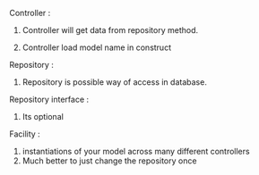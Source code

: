 Controller :

1. Controller will get data from repository method.

2. Controller load model name in construct 


Repository :

1. Repository is possible way of access in database.


Repository interface :

1. Its optional



Facility :

1. instantiations of your model across many different controllers
2. Much better to just change the repository once 
